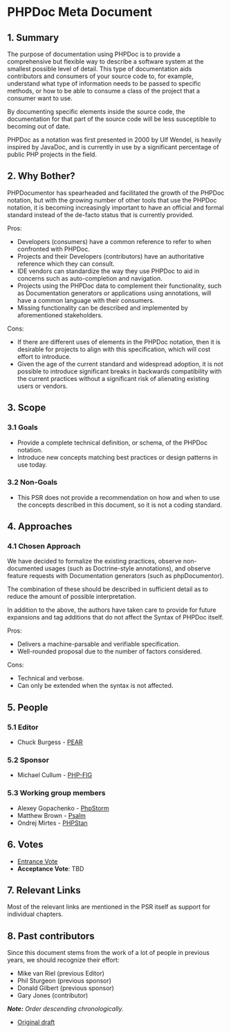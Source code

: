 # PHPDoc Meta Document

## 1. Summary

The purpose of documentation using PHPDoc is to provide a comprehensive but flexible way to describe a software system
at the smallest possible level of detail. This type of documentation aids contributors and consumers of your source
code to, for example, understand what type of information needs to be passed to specific methods, or how to be able to
consume a class of the project that a consumer want to use.

By documenting specific elements inside the source code, the documentation for that part of the source code will be less
susceptible to becoming out of date.

PHPDoc as a notation was first presented in 2000 by Ulf Wendel, is heavily inspired by JavaDoc,
and is currently in use by a significant percentage of public PHP projects in the field.

## 2. Why Bother?

PHPDocumentor has spearheaded and facilitated the growth of the PHPDoc notation, but with the growing number of other
tools that use the PHPDoc notation, it is becoming increasingly important to have an official and formal standard
instead of the de-facto status that is currently provided.

Pros:

* Developers (consumers) have a common reference to refer to when confronted with PHPDoc.
* Projects and their Developers (contributors) have an authoritative reference which they can consult.
* IDE vendors can standardize the way they use PHPDoc to aid in concerns such as auto-completion and navigation.
* Projects using the PHPDoc data to complement their functionality, such as Documentation generators or applications
  using annotations, will have a common language with their consumers.
* Missing functionality can be described and implemented by aforementioned stakeholders.

Cons:

* If there are different uses of elements in the PHPDoc notation, then it is desirable for projects to align with this
  specification, which will cost effort to introduce.
* Given the age of the current standard and widespread adoption, it is not possible to introduce significant breaks in
  backwards compatibility with the current practices without a significant risk of alienating existing users or vendors.

## 3. Scope

### 3.1 Goals

* Provide a complete technical definition, or schema, of the PHPDoc notation.
* Introduce new concepts matching best practices or design patterns in use today.

### 3.2 Non-Goals

* This PSR does not provide a recommendation on how and when to use the concepts described in this document, so it is
  not a coding standard.

## 4. Approaches

### 4.1 Chosen Approach

We have decided to formalize the existing practices, observe non-documented usages (such as Doctrine-style
annotations), and observe feature requests with Documentation generators (such as phpDocumentor).

The combination of these should be described in sufficient detail as to reduce the amount of possible interpretation.

In addition to the above, the authors have taken care to provide for future expansions and tag additions that do not
affect the Syntax of PHPDoc itself.

Pros:

* Delivers a machine-parsable and verifiable specification.
* Well-rounded proposal due to the number of factors considered.

Cons:

* Technical and verbose.
* Can only be extended when the syntax is not affected.

## 5. People

### 5.1 Editor

 * Chuck Burgess - [PEAR](https://pear.php.net)

### 5.2 Sponsor

 * Michael Cullum - [PHP-FIG](https://www.php-fig.org/)

### 5.3 Working group members

 * Alexey Gopachenko - [PhpStorm](https://www.jetbrains.com/phpstorm)
 * Matthew Brown - [Psalm](https://github.com/vimeo/psalm)
 * Ondrej Mirtes - [PHPStan](https://github.com/phpstan/phpstan)

## 6. Votes

* [Entrance Vote](https://groups.google.com/forum/#!topic/php-fig/5Yd0XGd349Q)
* **Acceptance Vote**: TBD

## 7. Relevant Links

Most of the relevant links are mentioned in the PSR itself as support for individual chapters.

## 8. Past contributors

Since this document stems from the work of a lot of people in previous years, we should recognize their effort:

 * Mike van Riel (previous Editor)
 * Phil Sturgeon (previous sponsor)
 * Donald Gilbert (previous sponsor)
 * Gary Jones (contributor)

_**Note:** Order descending chronologically._

* [Original draft](https://github.com/phpDocumentor/phpDocumentor2/commit/0dbdbfa318d197279b414e5c0d1ffb142b31a528#docs/PSR.md)
